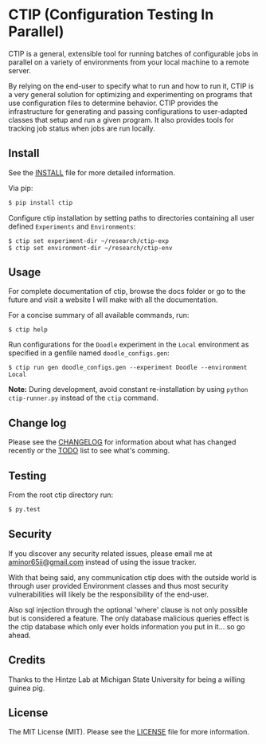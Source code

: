 # CTIP (Configuration Testing In Parallel)

CTIP is a general, extensible tool for running batches of configurable jobs in
parallel on a variety of environments from your local machine to a remote server.

By relying on the end-user to specify what to run and how to run it, CTIP is a
very general solution for optimizing and experimenting on programs that use
configuration files to determine behavior. CTIP provides the infrastructure for
generating and passing configurations to user-adapted classes that setup and run
a given program. It also provides tools for tracking job status when jobs are run
locally.

## Install

See the [INSTALL](INSTALL.md) file for more detailed information.

Via pip:
``` bash
$ pip install ctip
```

Configure ctip installation by setting paths to directories containing all user
defined ``Experiments`` and ``Environments``:
```
$ ctip set experiment-dir ~/research/ctip-exp
$ ctip set environment-dir ~/research/ctip-env
```

## Usage

For complete documentation of ctip, browse the docs folder or go to the future and
visit a website I will make with all the documentation.

For a concise summary of all available commands, run:
```
$ ctip help
```

Run configurations for the ``Doodle`` experiment in the ``Local`` environment as
specified in a genfile named ``doodle_configs.gen``:
```
$ ctip run gen doodle_configs.gen --experiment Doodle --environment Local
```

**Note:** During development, avoid constant re-installation by using
``python ctip-runner.py`` instead of the ``ctip`` command.

## Change log

Please see the [CHANGELOG](CHANGELOG.md) for information about what has changed
recently or the [TODO](TODO.md) list to see what's comming.

## Testing

From the root ctip directory run:
``` bash
$ py.test
```

## Security

If you discover any security related issues, please email me at aminor65ii@gmail.com
instead of using the issue tracker.

With that being said, any communication ctip does with the outside world is through
user provided Environment classes and thus most security vulnerabilities will likely
be the responsibility of the end-user.

Also sql injection through the optional 'where' clause is not only possible but is
considered a feature. The only database malicious queries effect is the ctip
database which only ever holds information you put in it... so go ahead.

## Credits

Thanks to the Hintze Lab at Michigan State University for being a willing guinea pig.

## License

The MIT License (MIT). Please see the [LICENSE](LICENSE) file for more information.
